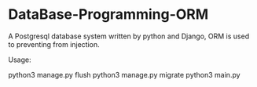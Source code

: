 # DataBase-Programming-ORM
A Postgresql database system written by python and Django, ORM is used to preventing from injection.

Usage:

python3 manage.py flush
python3 manage.py migrate
python3 main.py
